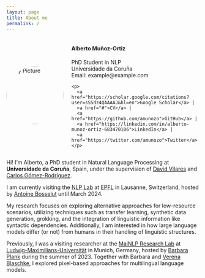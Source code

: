 ```yaml
---
layout: page
title: About me
permalink: /
---
```

<div style="display: flex; align-items: center;">
  <div>
    <img src="./imagen.png" alt="My Picture" style="border-radius: 50%; width: 150px; margin-right: 20px;">
  </div>
  <div>
    <h4>Alberto Muñoz-Ortiz</h4>
    <p>PhD Student in NLP<br>
    Universidade da Coruña<br>
    Email: example@example.com</p>

    <p>
      <a href="https://scholar.google.com/citations?user=sS5dz4QAAAAJ&hl=en">Google Scholar</a> | 
      <a href="#">CV</a> | 
      <a href="https://github.com/amunozo">GitHub</a> | 
      <a href="https://linkedin.com/in/alberto-munoz-ortiz-683470106">LinkedIn</a> | 
      <a href="https://twitter.com/amunozo">Twitter</a>
    </p>
  </div>
</div>


Hi! I’m Alberto, a PhD student in Natural Language Processing at **Universidade da Coruña**, Spain, under the supervision of [David Vilares](http://www.grupolys.org/~david.vilares/) and [Carlos Gómez-Rodríguez](http://www.grupolys.org/~cgomezr/).

I am currently visiting the [NLP Lab](https://nlp.epfl.ch/) at [EPFL](https://www.epfl.ch/schools/ic/) in Lausanne, Switzerland, hosted by [Antoine Bosselut](https://atcbosselut.github.io/) until March 2024.

My research focuses on exploring alternative approaches for low-resource scenarios, utilizing techniques such as transfer learning, synthetic data generation, grokking, and the integration of linguistic information like syntactic dependencies. Additionally, I am interested in how large language models differ (or not) from humans in their handling of linguistic structures.

Previously, I was a visiting researcher at the [MaiNLP Research Lab](https://mainlp.github.io/) at [Ludwig-Maximilians-Universität](https://www.lmu.de/en/) in Munich, Germany, hosted by [Barbara Plank](https://bplank.github.io/) during the summer of 2023. Together with Barbara and [Verena Blaschke](https://verenablaschke.github.io/), I explored pixel-based approaches for multilingual language models.
